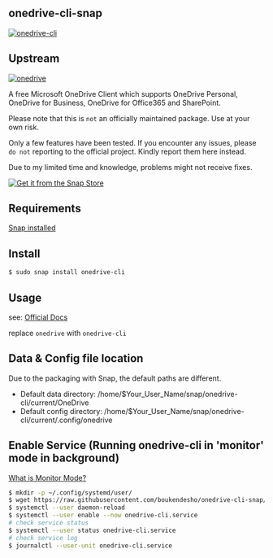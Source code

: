## onedrive-cli-snap
[![onedrive-cli](https://snapcraft.io/onedrive-cli/badge.svg)](https://snapcraft.io/onedrive-cli)

## Upstream
[![onedrive](https://img.shields.io/github/v/release/abraunegg/onedrive?logo=github)](https://github.com/abraunegg/onedrive)

A free Microsoft OneDrive Client which supports OneDrive Personal, OneDrive for Business, OneDrive for Office365 and SharePoint.

Please note that this is `not` an officially maintained package. Use at your own risk.

Only a few features have been tested. If you encounter any issues, please `do not` reporting to the official project. Kindly report them here instead. 

Due to my limited time and knowledge, problems might not receive fixes.

[![Get it from the Snap Store](https://snapcraft.io/static/images/badges/en/snap-store-black.svg)](https://snapcraft.io/onedrive-cli)

## Requirements

[Snap installed](https://snapcraft.io/docs/installing-snapd)

## Install

```bash
$ sudo snap install onedrive-cli
```

## Usage

see: [Official Docs](https://github.com/abraunegg/onedrive/blob/master/docs/usage.md)

replace `onedrive` with `onedrive-cli`

## Data & Config file location

Due to the packaging with Snap, the default paths are different.

- Default data directory: /home/$Your_User_Name/snap/onedrive-cli/current/OneDrive
- Default config directory: /home/$Your_User_Name/snap/onedrive-cli/current/.config/onedrive

## Enable Service (Running onedrive-cli in 'monitor' mode in background)

[What is Monitor Mode?](https://github.com/abraunegg/onedrive/blob/master/docs/usage.md#ongoing-synchronisation-operational-mode-monitor-mode)

```bash
$ mkdir -p ~/.config/systemd/user/
$ wget https://raw.githubusercontent.com/boukendesho/onedrive-cli-snap/main/onedrive-cli.service -O ~/.config/systemd/user/onedrive-cli.service
$ systemctl --user daemon-reload
$ systemctl --user enable --now onedrive-cli.service
# check service status
$ systemctl --user status onedrive-cli.service
# check service log
$ journalctl --user-unit onedrive-cli.service
